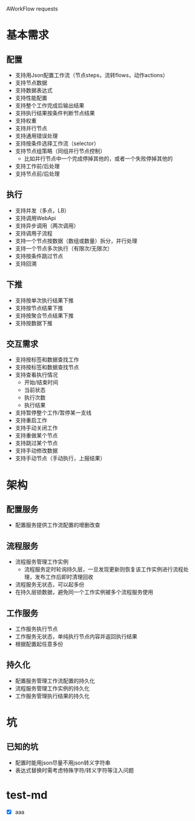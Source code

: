 AWorkFlow requests

# 基本需求
## 配置
* 支持用Json配置工作流（节点steps，流转flows，动作actions）
* 支持节点数据
* 支持数据表达式
* 支持性能配置
* 支持整个工作完成后输出结果
* 支持执行结果按条件判断节点结果
* 支持权重
* 支持并行节点
* 支持通用错误处理
* 支持按条件选择工作流（selector）
* 支持节点组策略（同组并行节点控制）
    * 比如并行节点中一个完成停掉其他的，或者一个失败停掉其他的
* 支持工作前/后处理
* 支持节点前/后处理

## 执行
* 支持并发（多点，LB）
* 支持调用WebApi
* 支持异步调用（两次调用）
* 支持调用子流程
* 支持一个节点按数据（数组或数量）拆分，并行处理
* 支持一个节点多次执行（有限次/无限次）
* 支持按条件跳过节点
* 支持回溯

## 下推
* 支持按单次执行结果下推
* 支持按节点结果下推
* 支持按聚合节点结果下推
* 支持按数据下推

## 交互需求
* 支持按标签和数据查找工作
* 支持按标签和数据查找节点
* 支持查看执行情况
    * 开始/结束时间
    * 当前状态
    * 执行次数
    * 执行结果
* 支持暂停整个工作/暂停某一支线
* 支持重启工作
* 支持手动关闭工作
* 支持重做某个节点
* 支持跳过某个节点
* 支持手动修改数据
* 支持手动节点（手动执行，上报结果）

# 架构
## 配置服务
* 配置服务提供工作流配置的增删改查

## 流程服务
* 流程服务管理工作实例
    * 流程服务定时轮询持久层，一旦发现更新则恢复该工作实例进行流程处理，发布工作后即时清理回收
* 流程服务无状态，可以起多份
* 在持久层锁数据，避免同一个工作实例被多个流程服务使用

## 工作服务
* 工作服务执行节点
* 工作服务无状态，单纯执行节点内容并返回执行结果
* 根据配置起任意多份

## 持久化
* 配置服务管理工作流配置的持久化
* 流程服务管理工作实例的持久化
* 工作服务管理执行结果的持久化

# 坑
## 已知的坑
* 配置时能用json尽量不用json转义字符串
* 表达式替换时需考虑特殊字符/转义字符等注入问题

# test-md
- [x] aaa